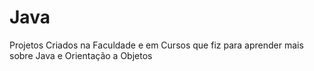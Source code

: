 # Java
Projetos Criados na Faculdade e em Cursos que fiz para aprender mais sobre Java e Orientação a Objetos
